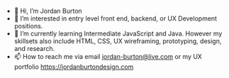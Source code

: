 - 👋 Hi, I’m Jordan Burton
- 👀 I’m interested in entry level front end, backend, or UX Development positions.
- 🌱 I’m currently learning Intermediate JavaScript and Java. However my skillsets also include HTML, CSS, UX wireframing, prototyping, design, and research. 
- 📫 How to reach me via email jordan-burton@live.com or my UX portfolio https://jordanburtondesign.com

<!---
Jordacoin/Jordacoin is a ✨ special ✨ repository because its `README.md` (this file) appears on your GitHub profile.
You can click the Preview link to take a look at your changes.
--->
